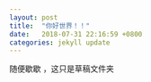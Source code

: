 ```yaml
---
layout: post
title:  "你好世界！！"
date:   2018-07-31 22:16:59 +0800
categories: jekyll update
---
```

随便歇歇 ，这只是草稿文件夹
